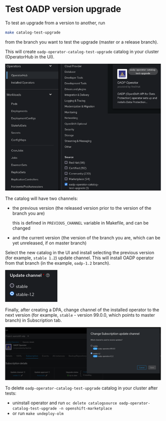 # Test OADP version upgrade

To test an upgrade from a version to another, run
```sh
make catalog-test-upgrade
```
from the branch you want to test the upgrade (master or a release branch).

This will create `oadp-operator-catalog-test-upgrade` catalog in your cluster (OperatorHub in the UI).

![catalog in OperatorHUB](../../images/test_oadp_version_upgrade_catalog.png)

The catalog will have two channels:

- the previous version (the released version prior to the version of the branch you are)

    this is defined in `PREVIOUS_CHANNEL` variable in Makefile, and can be changed

- and the current version (the version of the branch you are, which can be yet unreleased, if on master branch)

Select the new catalog in the UI and install selecting the previous version (for example, `stable 1.2`) update channel. This will install OADP operator from that branch (in the example, `oadp-1.2` branch).

![Channel selecting](../../images/test_oadp_version_upgrade_channel.png)

Finally, after  creating a DPA, change channel of the installed operator to the next version (for example, `stable` - version 99.0.0, which points to master branch) in Subscription tab.

![Update subscription channel](../../images/test_oadp_version_upgrade_subscription.png)

To delete `oadp-operator-catalog-test-upgrade` catalog in your cluster after tests:
- uninstall operator and run `oc delete catalogsource oadp-operator-catalog-test-upgrade -n openshift-marketplace`
- or run `make undeploy-olm`
